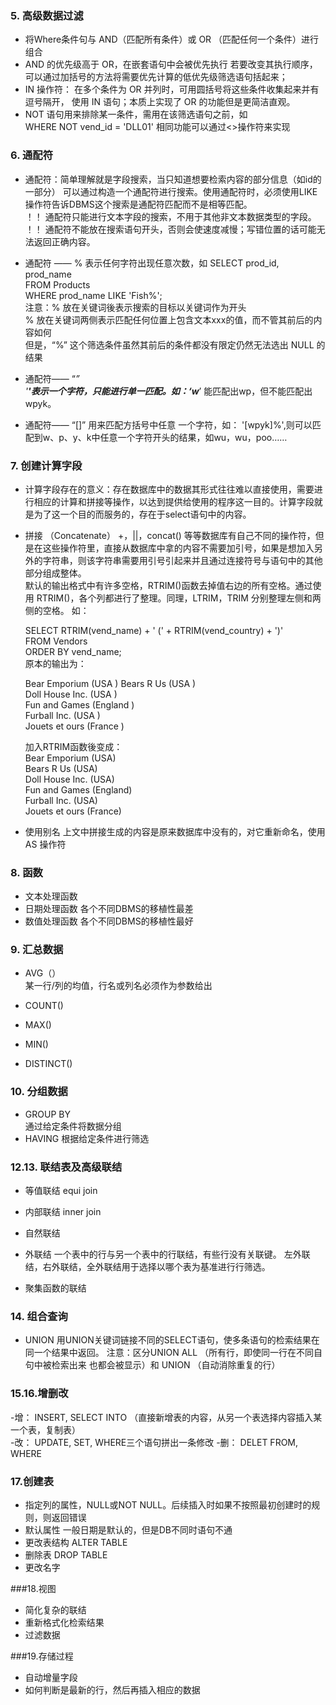 ### 5. 高级数据过滤
- 将Where条件句与 AND（匹配所有条件）或 OR （匹配任何一个条件）进行组合
- AND 的优先级高于 OR，在嵌套语句中会被优先执行
  若要改变其执行顺序，可以通过加括号的方法将需要优先计算的低优先级筛选语句括起来；
- IN 操作符： 在多个条件为 OR 并列时，可用圆括号将这些条件收集起来并有逗号隔开，
  使用 IN 语句；本质上实现了 OR 的功能但是更简洁直观。
- NOT 语句用来排除某一条件，需用在该筛选语句之前，如  
  WHERE NOT vend_id = 'DLL01'
  相同功能可以通过<>操作符来实现




### 6. 通配符
- 通配符：简单理解就是字段搜索，当只知道想要检索内容的部分信息（如id的一部分）
  可以通过构造一个通配符进行搜索。使用通配符时，必须使用LIKE操作符告诉DBMS这个搜索是通配符匹配而不是相等匹配。  
 ！！ 通配符只能进行文本字段的搜索，不用于其他非文本数据类型的字段。
 ！！ 通配符不能放在搜索语句开头，否则会使速度减慢；写错位置的话可能无法返回正确内容。


- 通配符 —— %
  表示任何字符出现任意次数，如
  SELECT prod_id, prod_name  
  FROM Products  
  WHERE prod_name LIKE 'Fish%';  
  注意：% 放在关键词後表示搜索的目标以关键词作为开头  
       % 放在关键词两侧表示匹配任何位置上包含文本xxx的值，而不管其前后的内容如何  
       但是，“%” 这个筛选条件虽然其前后的条件都没有限定仍然无法选出 NULL 的结果


- 通配符—— “_”    
   '_____'表示一个字符，只能进行单一匹配。如：‘w______’ 能匹配出wp，但不能匹配出wpyk。


- 通配符—— “[]”
  用来匹配方括号中任意 一个字符，如：
  '[wpyk]%',则可以匹配到w、p、y、k中任意一个字符开头的结果，如wu，wu，poo……

### 7. 创建计算字段

- 计算字段存在的意义：存在数据库中的数据其形式往往难以直接使用，需要进行相应的计算和拼接等操作，以达到提供给使用的程序这一目的。计算字段就是为了这一个目的而服务的，存在于select语句中的内容。
- 拼接 （Concatenate）
  +，||，concat() 等等数据库有自己不同的操作符，但是在这些操作符里，直接从数据库中拿的内容不需要加引号，如果是想加入另外的字符串，则该字符串需要用引号引起来并且通过连接符号与语句中的其他部分组成整体。  
  默认的输出格式中有许多空格，RTRIM()函数去掉值右边的所有空格。通过使用 RTRIM()，各个列都进行了整理。同理，LTRIM，TRIM 分别整理左侧和两侧的空格。
  如：  
  
  SELECT RTRIM(vend_name) + ' (' + RTRIM(vend_country) + ')'    
  FROM Vendors   
  ORDER BY vend_name;  
  原本的输出为： 

 
  Bear Emporium        (USA )
  Bears R Us           (USA )  
  Doll House Inc.      (USA )  
  Fun and Games    (England )   
  Furball Inc.         (USA )  
  Jouets et ours    (France )  
  


  加入RTRIM函数後变成：  
  Bear Emporium (USA)  
  Bears R Us (USA)  
  Doll House Inc. (USA)  
  Fun and Games (England)  
  Furball Inc. (USA)  
  Jouets et ours (France)  

- 使用别名
  上文中拼接生成的内容是原来数据库中没有的，对它重新命名，使用 AS 操作符



### 8. 函数  
- 文本处理函数
- 日期处理函数 各个不同DBMS的移植性最差
- 数值处理函数 各个不同DBMS的移植性最好


### 9. 汇总数据

- AVG（）  
  某一行/列的均值，行名或列名必须作为参数给出

- COUNT()
- MAX()
- MIN()
- DISTINCT()

### 10. 分组数据

- GROUP BY  
  通过给定条件将数据分组
- HAVING
  根据给定条件进行筛选


### 12.13. 联结表及高级联结

- 等值联结  equi join
- 内部联结  inner join 
- 自然联结  
- 外联结 一个表中的行与另一个表中的行联结，有些行没有关联键。
         左外联结，右外联结，全外联结用于选择以哪个表为基准进行行筛选。

- 聚集函数的联结

### 14. 组合查询
- UNION 用UNION关键词链接不同的SELECT语句，使多条语句的检索结果在同一个结果中返回。
        注意：区分UNION ALL （所有行，即使同一行在不同自句中被检索出来
        也都会被显示）和 UNION （自动消除重复的行）

### 15.16.增删改
-增： INSERT, SELECT INTO   （直接新增表的内容，从另一个表选择内容插入某一个表，复制表）  
-改： UPDATE, SET, WHERE三个语句拼出一条修改
-删： DELET FROM, WHERE

### 17.创建表
- 指定列的属性，NULL或NOT NULL。后续插入时如果不按照最初创建时的规则，则返回错误
- 默认属性   一般日期是默认的，但是DB不同时语句不通
- 更改表结构  ALTER TABLE
- 删除表    DROP TABLE
- 更改名字


###18.视图
- 简化复杂的联结
- 重新格式化检索结果
- 过滤数据

###19.存储过程
- 自动增量字段
- 如何判断是最新的行，然后再插入相应的数据